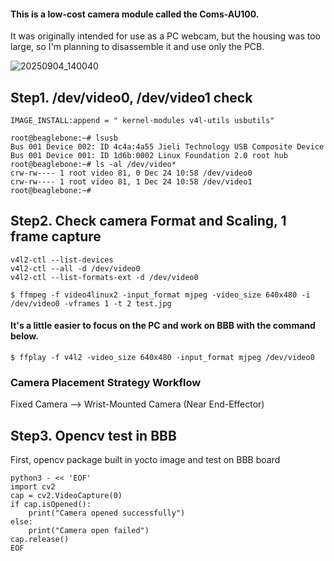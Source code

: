 #### This is a low-cost camera module called the Coms-AU100.
It was originally intended for use as a PC webcam, but the housing was too large, so I'm planning to disassemble it and use only the PCB.

![20250904_140040](https://github.com/user-attachments/assets/35d504a3-944a-4ad0-a7d7-95d397ddb8cd)


## Step1. /dev/video0, /dev/video1 check
```
IMAGE_INSTALL:append = " kernel-modules v4l-utils usbutils"

root@beaglebone:~# lsusb
Bus 001 Device 002: ID 4c4a:4a55 Jieli Technology USB Composite Device
Bus 001 Device 001: ID 1d6b:0002 Linux Foundation 2.0 root hub
root@beaglebone:~# ls -al /dev/video*
crw-rw---- 1 root video 81, 0 Dec 24 10:58 /dev/video0
crw-rw---- 1 root video 81, 1 Dec 24 10:58 /dev/video1
root@beaglebone:~#
```

## Step2. Check camera Format and Scaling, 1 frame capture
```
v4l2-ctl --list-devices
v4l2-ctl --all -d /dev/video0
v4l2-ctl --list-formats-ext -d /dev/video0

$ ffmpeg -f video4linux2 -input_format mjpeg -video_size 640x480 -i /dev/video0 -vframes 1 -t 2 test.jpg

```

#### It's a little easier to focus on the PC and work on BBB with the command below.
```
$ ffplay -f v4l2 -video_size 640x480 -input_format mjpeg /dev/video0
```

### Camera Placement Strategy Workflow
Fixed Camera --> Wrist-Mounted Camera (Near End-Effector)

## Step3. Opencv test in BBB
First, opencv package built in yocto image
and test on BBB board
```
python3 - << 'EOF'
import cv2
cap = cv2.VideoCapture(0)
if cap.isOpened():
    print("Camera opened successfully")
else:
    print("Camera open failed")
cap.release()
EOF
```
